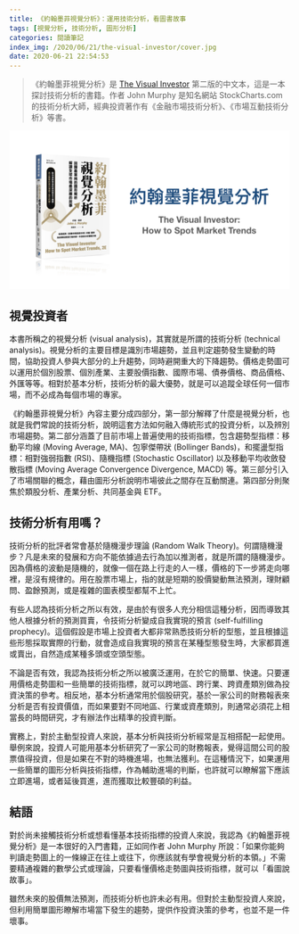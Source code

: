 ```yaml
---
title: 《約翰墨菲視覺分析》：運用技術分析，看圖書故事
tags: [視覺分析, 技術分析, 圖形分析]
categories: 閱讀筆記
index_img: /2020/06/21/the-visual-investor/cover.jpg
date: 2020-06-21 22:54:53
---
```


> 《約翰墨菲視覺分析》是 [The Visual Investor](https://www.amazon.com/Visual-Investor-Spot-Market-Trends/dp/0470382058) 第二版的中文本，這是一本探討技術分析的書籍。作者 John Murphy 是知名網站 StockCharts.com 的技術分析大師，經典投資著作有《金融市場技術分析》、《市場互動技術分析》等書。

![cover](/2020/06/21/the-visual-investor/cover.jpg)

<!-- more -->

## 視覺投資者

本書所稱之的視覺分析 (visual analysis)，其實就是所謂的技術分析 (technical analysis)。視覺分析的主要目標是識別市場趨勢，並且判定趨勢發生變動的時間，協助投資人參與大部分的上升趨勢，同時避開重大的下降趨勢。價格走勢圖可以運用於個別股票、個別產業、主要股價指數、國際市場、債券價格、商品價格、外匯等等。相對於基本分析，技術分析的最大優勢，就是可以追蹤全球任何一個市場，而不必成為每個市場的專家。

《約翰墨菲視覺分析》內容主要分成四部分，第一部分解釋了什麼是視覺分析，也就是我們常說的技術分析，說明這套方法如何融入傳統形式的投資分析，以及辨別市場趨勢。第二部分涵蓋了目前市場上普遍使用的技術指標，包含趨勢型指標：移動平均線 (Moving Average, MA)、包寧傑帶狀 (Bollinger Bands)，和擺盪型指標：相對強弱指數 (RSI)、隨機指標 (Stochastic Oscillator) 以及移動平均收斂發散指標 (Moving Average Convergence Divergence, MACD) 等。第三部分引入了市場關聯的概念，藉由圖形分析說明市場彼此之間存在互動關連。第四部分則聚焦於類股分析、產業分析、共同基金與 ETF。

## 技術分析有用嗎？

技術分析的批評者常會基於隨機漫步理論 (Random Walk Theory)。何謂隨機漫步？凡是未來的發展和方向不能依據過去行為加以推測者，就是所謂的隨機漫步。因為價格的波動是隨機的，就像一個在路上行走的人一樣，價格的下一步將走向哪裡，是沒有規律的。用在股票市場上，指的就是短期的股價變動無法預測，理財顧問、盈餘預測，或是複雜的圖表模型都幫不上忙。

有些人認為技術分析之所以有效，是由於有很多人充分相信這種分析，因而導致其他人根據分析的預測買賣，令技術分析變成自我實現的預言 (self-fulfilling prophecy)。這個假設是市場上投資者大都非常熟悉技術分析的型態，並且根據這些形態採取實際的行動，就會造成自我實現的預言在某種型態發生時，大家都買進或賣出，自然造成某種多頭或空頭型態。

不論是否有效，我認為技術分析之所以被廣泛運用，在於它的簡單、快速。只要運用價格走勢圖和一些簡單的技術指標，就可以跨地區、跨行業、跨資產類別做為投資決策的參考。相反地，基本分析通常用於個股研究，基於一家公司的財務報表來分析是否有投資價值，而如果要對不同地區、行業或資產類別，則通常必須花上相當長的時間研究，才有辦法作出精準的投資判斷。

實務上，對於主動型投資人來說，基本分析與技術分析經常是互相搭配一起使用。舉例來說，投資人可能用基本分析研究了一家公司的財務報表，覺得這間公司的股票值得投資，但是如果在不對的時機進場，也無法獲利。在這種情況下，如果運用一些簡單的圖形分析與技術指標，作為輔助進場的判斷，也許就可以瞭解當下應該立即進場，或者延後買進，進而獲取比較豐碩的利益。

## 結語

對於尚未接觸技術分析或想看懂基本技術指標的投資人來說，我認為《約翰墨菲視覺分析》是一本很好的入門書籍，正如同作者 John Murphy 所說：「如果你能夠判讀走勢圖上的一條線正在往上或往下，你應該就有學會視覺分析的本領。」不需要精通複雜的數學公式或理論，只要看懂價格走勢圖與技術指標，就可以「看圖說故事」。

雖然未來的股價無法預測，而技術分析也許未必有用。但對於主動型投資人來說，但利用簡單圖形瞭解市場當下發生的趨勢，提供作投資決策的參考，也並不是一件壞事。

